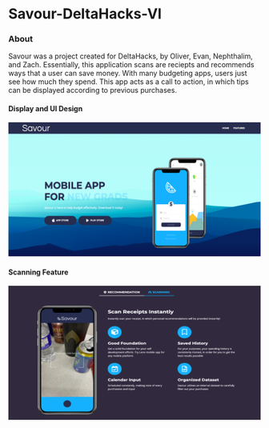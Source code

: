 # Savour-DeltaHacks-VI

### About
Savour was a project created for DeltaHacks, by Oliver, Evan, Nephthalim, and Zach. Essentially, this application scans are reciepts and recommends ways that a user can save money. With many budgeting apps, users just see how much they spend. This app acts as a call to action, in which tips can be displayed according to previous purchases.

#### Display and UI Design

![Website](s1.png)

#### Scanning Feature

![Scanning](s2.png)
